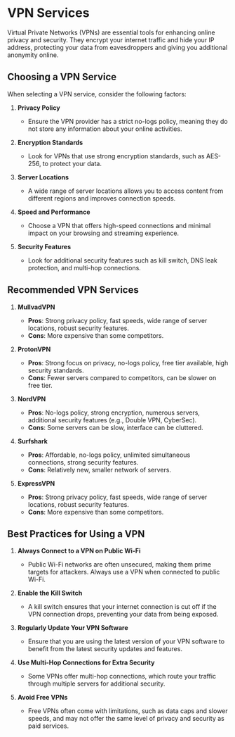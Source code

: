# VPN Services

Virtual Private Networks (VPNs) are essential tools for enhancing online privacy and security. They encrypt your internet traffic and hide your IP address, protecting your data from eavesdroppers and giving you additional anonymity online.

## Choosing a VPN Service

When selecting a VPN service, consider the following factors:

1. **Privacy Policy**
   - Ensure the VPN provider has a strict no-logs policy, meaning they do not store any information about your online activities.

2. **Encryption Standards**
   - Look for VPNs that use strong encryption standards, such as AES-256, to protect your data.

3. **Server Locations**
   - A wide range of server locations allows you to access content from different regions and improves connection speeds.

4. **Speed and Performance**
   - Choose a VPN that offers high-speed connections and minimal impact on your browsing and streaming experience.

5. **Security Features**
   - Look for additional security features such as kill switch, DNS leak protection, and multi-hop connections.

## Recommended VPN Services

1. **MullvadVPN**
   - **Pros**: Strong privacy policy, fast speeds, wide range of server locations, robust security features.
   - **Cons**: More expensive than some competitors.

2. **ProtonVPN**
   - **Pros**: Strong focus on privacy, no-logs policy, free tier available, high security standards.
   - **Cons**: Fewer servers compared to competitors, can be slower on free tier.

3. **NordVPN**
   - **Pros**: No-logs policy, strong encryption, numerous servers, additional security features (e.g., Double VPN, CyberSec).
   - **Cons**: Some servers can be slow, interface can be cluttered.

4. **Surfshark**
   - **Pros**: Affordable, no-logs policy, unlimited simultaneous connections, strong security features.
   - **Cons**: Relatively new, smaller network of servers.

5. **ExpressVPN**
   - **Pros**: Strong privacy policy, fast speeds, wide range of server locations, robust security features.
   - **Cons**: More expensive than some competitors.

## Best Practices for Using a VPN

1. **Always Connect to a VPN on Public Wi-Fi**
   - Public Wi-Fi networks are often unsecured, making them prime targets for attackers. Always use a VPN when connected to public Wi-Fi.

2. **Enable the Kill Switch**
   - A kill switch ensures that your internet connection is cut off if the VPN connection drops, preventing your data from being exposed.

3. **Regularly Update Your VPN Software**
   - Ensure that you are using the latest version of your VPN software to benefit from the latest security updates and features.

4. **Use Multi-Hop Connections for Extra Security**
   - Some VPNs offer multi-hop connections, which route your traffic through multiple servers for additional security.

5. **Avoid Free VPNs**
   - Free VPNs often come with limitations, such as data caps and slower speeds, and may not offer the same level of privacy and security as paid services.

